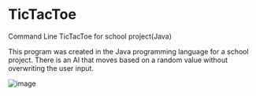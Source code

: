 # TicTacToe
Command Line TicTacToe for school project(Java)

This program was created in the Java programming language for a school project. There is an AI that moves based on a random value without overwriting the user input. 

![image](https://user-images.githubusercontent.com/66417986/122179555-a45c8180-ce55-11eb-92e6-f55c4b6cd746.png)
